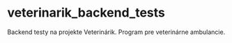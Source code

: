 # veterinarik_backend_tests
Backend testy na projekte Veterinárik. Program pre veterinárne ambulancie.

